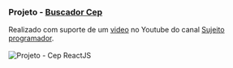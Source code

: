 ### Projeto - <a href="https://github.com/MaxHenriique/Projeto-ReactJS/tree/main/nodeshop">Buscador Cep</a>
Realizado com suporte de um <a href="https://www.youtube.com/watch?v=oy4cbqE1_qc">video</a> no Youtube do canal <a href="https://www.youtube.com/channel/UCLc5Bq2yfs-S3Zse3ZFRMEQ">Sujeito programador</a>.
<br>
<br>
![Projeto - Cep ReactJS](https://user-images.githubusercontent.com/101279529/168178124-c34c2453-9d04-481b-9370-173fe6529263.png)

